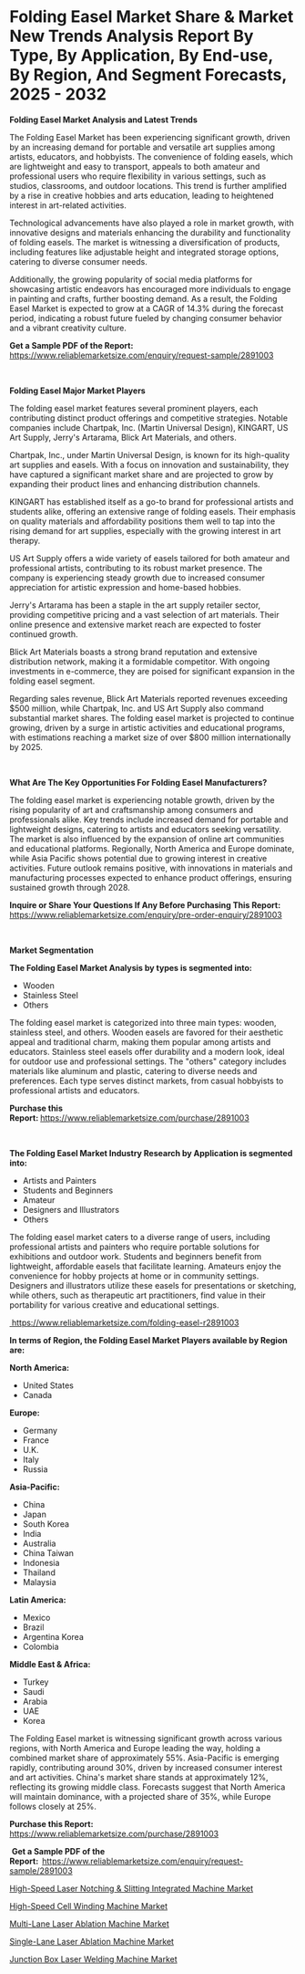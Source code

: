 <p><h1>Folding Easel Market Share & Market New Trends Analysis Report By Type, By Application, By End-use, By Region, And Segment Forecasts, 2025 - 2032</h1></p><p><strong>Folding Easel Market Analysis and Latest Trends</strong></p>
<p><p>The Folding Easel Market has been experiencing significant growth, driven by an increasing demand for portable and versatile art supplies among artists, educators, and hobbyists. The convenience of folding easels, which are lightweight and easy to transport, appeals to both amateur and professional users who require flexibility in various settings, such as studios, classrooms, and outdoor locations. This trend is further amplified by a rise in creative hobbies and arts education, leading to heightened interest in art-related activities.</p><p>Technological advancements have also played a role in market growth, with innovative designs and materials enhancing the durability and functionality of folding easels. The market is witnessing a diversification of products, including features like adjustable height and integrated storage options, catering to diverse consumer needs. </p><p>Additionally, the growing popularity of social media platforms for showcasing artistic endeavors has encouraged more individuals to engage in painting and crafts, further boosting demand. As a result, the Folding Easel Market is expected to grow at a CAGR of 14.3% during the forecast period, indicating a robust future fueled by changing consumer behavior and a vibrant creativity culture.</p></p>
<p><strong>Get a Sample PDF of the Report:&nbsp;</strong> <a href="https://www.reliablemarketsize.com/enquiry/request-sample/2891003?utm_campaign=1167&utm_medium=2&utm_source=Github&utm_content=ia&utm_term=14032025&utm_id=folding-easel">https://www.reliablemarketsize.com/enquiry/request-sample/2891003</a></p>
<p>&nbsp;</p>
<p><strong>Folding Easel Major Market Players</strong></p>
<p><p>The folding easel market features several prominent players, each contributing distinct product offerings and competitive strategies. Notable companies include Chartpak, Inc. (Martin Universal Design), KINGART, US Art Supply, Jerry's Artarama, Blick Art Materials, and others.</p><p>Chartpak, Inc., under Martin Universal Design, is known for its high-quality art supplies and easels. With a focus on innovation and sustainability, they have captured a significant market share and are projected to grow by expanding their product lines and enhancing distribution channels.</p><p>KINGART has established itself as a go-to brand for professional artists and students alike, offering an extensive range of folding easels. Their emphasis on quality materials and affordability positions them well to tap into the rising demand for art supplies, especially with the growing interest in art therapy.</p><p>US Art Supply offers a wide variety of easels tailored for both amateur and professional artists, contributing to its robust market presence. The company is experiencing steady growth due to increased consumer appreciation for artistic expression and home-based hobbies.</p><p>Jerry's Artarama has been a staple in the art supply retailer sector, providing competitive pricing and a vast selection of art materials. Their online presence and extensive market reach are expected to foster continued growth.</p><p>Blick Art Materials boasts a strong brand reputation and extensive distribution network, making it a formidable competitor. With ongoing investments in e-commerce, they are poised for significant expansion in the folding easel segment.</p><p>Regarding sales revenue, Blick Art Materials reported revenues exceeding $500 million, while Chartpak, Inc. and US Art Supply also command substantial market shares. The folding easel market is projected to continue growing, driven by a surge in artistic activities and educational programs, with estimations reaching a market size of over $800 million internationally by 2025.</p></p>
<p>&nbsp;</p>
<p><strong>What Are The Key Opportunities For Folding Easel Manufacturers?</strong></p>
<p><p>The folding easel market is experiencing notable growth, driven by the rising popularity of art and craftsmanship among consumers and professionals alike. Key trends include increased demand for portable and lightweight designs, catering to artists and educators seeking versatility. The market is also influenced by the expansion of online art communities and educational platforms. Regionally, North America and Europe dominate, while Asia Pacific shows potential due to growing interest in creative activities. Future outlook remains positive, with innovations in materials and manufacturing processes expected to enhance product offerings, ensuring sustained growth through 2028.</p></p>
<p><strong>Inquire or Share Your Questions If Any Before Purchasing This Report:</strong> <a href="https://www.reliablemarketsize.com/enquiry/pre-order-enquiry/2891003?utm_campaign=1167&utm_medium=2&utm_source=Github&utm_content=ia&utm_term=14032025&utm_id=folding-easel">https://www.reliablemarketsize.com/enquiry/pre-order-enquiry/2891003</a></p>
<p>&nbsp;</p>
<p><strong>Market Segmentation</strong></p>
<p><strong>The Folding Easel Market Analysis by types is segmented into:</strong></p>
<p><ul><li>Wooden</li><li>Stainless Steel</li><li>Others</li></ul></p>
<p><p>The folding easel market is categorized into three main types: wooden, stainless steel, and others. Wooden easels are favored for their aesthetic appeal and traditional charm, making them popular among artists and educators. Stainless steel easels offer durability and a modern look, ideal for outdoor use and professional settings. The "others" category includes materials like aluminum and plastic, catering to diverse needs and preferences. Each type serves distinct markets, from casual hobbyists to professional artists and educators.</p></p>
<p><strong>Purchase this Report:&nbsp;</strong><a href="https://www.reliablemarketsize.com/purchase/2891003?utm_campaign=1167&utm_medium=2&utm_source=Github&utm_content=ia&utm_term=14032025&utm_id=folding-easel">https://www.reliablemarketsize.com/purchase/2891003</a></p>
<p>&nbsp;</p>
<p><strong>The Folding Easel Market Industry Research by Application is segmented into:</strong></p>
<p><ul><li>Artists and Painters</li><li>Students and Beginners</li><li>Amateur</li><li>Designers and Illustrators</li><li>Others</li></ul></p>
<p><p>The folding easel market caters to a diverse range of users, including professional artists and painters who require portable solutions for exhibitions and outdoor work. Students and beginners benefit from lightweight, affordable easels that facilitate learning. Amateurs enjoy the convenience for hobby projects at home or in community settings. Designers and illustrators utilize these easels for presentations or sketching, while others, such as therapeutic art practitioners, find value in their portability for various creative and educational settings.</p></p>
<p><a href="https://www.reliablemarketsize.com/folding-easel-r2891003?utm_campaign=1167&utm_medium=2&utm_source=Github&utm_content=ia&utm_term=14032025&utm_id=folding-easel">&nbsp;https://www.reliablemarketsize.com/folding-easel-r2891003</a></p>
<p><strong>In terms of Region, the Folding Easel Market Players available by Region are:</strong></p>
<p>
    <p> <strong> North America: </strong>
        <ul>
            <li>United States</li>
            <li>Canada</li>
        </ul>
        </p> 
    <p> <strong> Europe: </strong>
        <ul>
            <li>Germany</li>
            <li>France</li>
            <li>U.K.</li>
            <li>Italy</li>
            <li>Russia</li>
        </ul>
        </p> 
    <p> <strong> Asia-Pacific: </strong>
        <ul>
            <li>China</li>
            <li>Japan</li>
            <li>South Korea</li>
            <li>India</li>
            <li>Australia</li>
            <li>China Taiwan</li>
            <li>Indonesia</li>
            <li>Thailand</li>
            <li>Malaysia</li>
        </ul>
        </p> 
    <p> <strong> Latin America: </strong>
        <ul>
            <li>Mexico</li>
            <li>Brazil</li>
            <li>Argentina Korea</li>
            <li>Colombia</li>
        </ul>
        </p> 
    <p> <strong> Middle East & Africa: </strong>
        <ul>
            <li>Turkey</li>
            <li>Saudi</li>
            <li>Arabia</li>
            <li>UAE</li>
            <li>Korea</li>
        </ul>
    </p>
    </p>
<p><p>The Folding Easel market is witnessing significant growth across various regions, with North America and Europe leading the way, holding a combined market share of approximately 55%. Asia-Pacific is emerging rapidly, contributing around 30%, driven by increased consumer interest and art activities. China's market share stands at approximately 12%, reflecting its growing middle class. Forecasts suggest that North America will maintain dominance, with a projected share of 35%, while Europe follows closely at 25%.</p></p>
<p><strong>Purchase this Report: </strong><a href="https://www.reliablemarketsize.com/purchase/2891003?utm_campaign=1167&utm_medium=2&utm_source=Github&utm_content=ia&utm_term=14032025&utm_id=folding-easel">https://www.reliablemarketsize.com/purchase/2891003</a></p>
<p>&nbsp;<strong>Get a Sample PDF of the Report:&nbsp;&nbsp;</strong><a href="https://www.reliablemarketsize.com/enquiry/request-sample/2891003?utm_campaign=1167&utm_medium=2&utm_source=Github&utm_content=ia&utm_term=14032025&utm_id=folding-easel">https://www.reliablemarketsize.com/enquiry/request-sample/2891003</a></p>
<p><strong></strong></p>
<p><p><a href="https://github.com/aarajlyre/Market-Research-Report-List-1/blob/main/high-speed-laser-notching-slitting-integrated-machine-market.md?utm_campaign=1167&utm_medium=2&utm_source=Github&utm_content=ia&utm_term=14032025&utm_id=folding-easel">High-Speed Laser Notching & Slitting Integrated Machine Market</a></p><p><a href="https://github.com/ritooesiaba/Market-Research-Report-List-1/blob/main/high-speed-cell-winding-machine-market.md?utm_campaign=1167&utm_medium=2&utm_source=Github&utm_content=ia&utm_term=14032025&utm_id=folding-easel">High-Speed Cell Winding Machine Market</a></p><p><a href="https://github.com/sawrovpipolo/Market-Research-Report-List-1/blob/main/multi-lane-laser-ablation-machine-market.md?utm_campaign=1167&utm_medium=2&utm_source=Github&utm_content=ia&utm_term=14032025&utm_id=folding-easel">Multi-Lane Laser Ablation Machine Market</a></p><p><a href="https://github.com/raaschadonle/Market-Research-Report-List-1/blob/main/single-lane-laser-ablation-machine-market.md?utm_campaign=1167&utm_medium=2&utm_source=Github&utm_content=ia&utm_term=14032025&utm_id=folding-easel">Single-Lane Laser Ablation Machine Market</a></p><p><a href="https://github.com/palenjeppecd/Market-Research-Report-List-1/blob/main/junction-box-laser-welding-machine-market.md?utm_campaign=1167&utm_medium=2&utm_source=Github&utm_content=ia&utm_term=14032025&utm_id=folding-easel">Junction Box Laser Welding Machine Market</a></p></p>